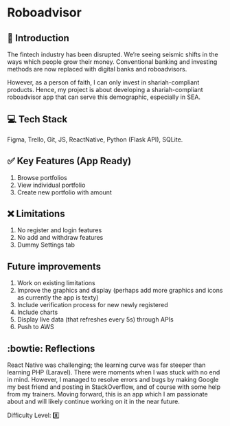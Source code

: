 # Roboadvisor

## :book: Introduction

The fintech industry has been disrupted. We’re seeing seismic shifts in the ways which people grow their money. Conventional banking and investing methods are now replaced with digital banks and roboadvisors.

However, as a person of faith, I can only invest in shariah-compliant products. Hence, my project is about developing a shariah-compliant roboadvisor app that can serve this demographic, especially in SEA.

## :computer: Tech Stack

Figma, Trello, Git, JS, ReactNative, Python (Flask API), SQLite.

## :white_check_mark: Key Features (App Ready)

1. Browse portfolios
2. View individual portfolio
3. Create new portfolio with amount
  
## :x: Limitations

1. No register and login features
2. No add and withdraw features
3. Dummy Settings tab
	
## Future improvements

1. Work on existing limitations
2. Improve the graphics and display (perhaps add more graphics and icons as currently the app is texty)
3. Include verification process for new newly registered
4. Include charts
5. Display live data (that refreshes every 5s) through APIs
6. Push to AWS

## :bowtie: Reflections

React Native was challenging; the learning curve was far steeper than learning PHP (Laravel). There were moments when I was stuck with no end in mind. However, I managed to resolve errors and bugs by making Google my best friend and posting in StackOverflow, and of course with some help from my trainers. Moving forward, this is an app which I am passionate about and will likely continue working on it in the near future.

Difficulty Level: :eight:
